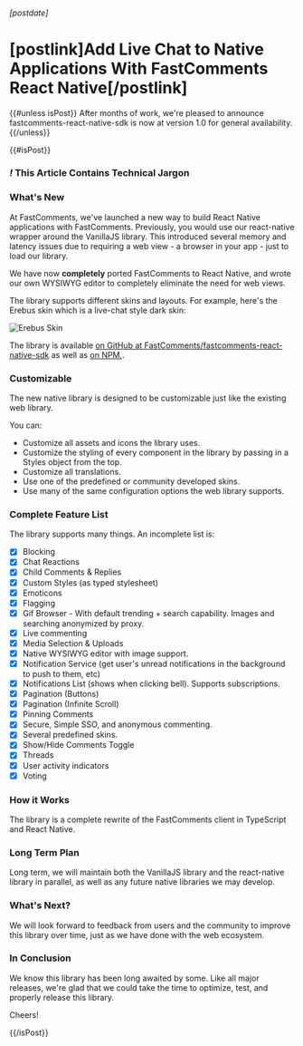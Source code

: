 ###### [postdate]
# [postlink]Add Live Chat to Native Applications With FastComments React Native[/postlink]

{{#unless isPost}}
After months of work, we're pleased to announce fastcomments-react-native-sdk is now at version 1.0 for general availability.
{{/unless}}

{{#isPost}}

### <i class="circle">!</i> This Article Contains Technical Jargon

### What's New

At FastComments, we've launched a new way to build React Native applications with FastComments. Previously, you would use our react-native wrapper around
the VanillaJS library. This introduced several memory and latency issues due to requiring a web view - a browser in your app - just to load our library.

We have now **completely** ported FastComments to React Native, and wrote our own WYSIWYG editor to completely eliminate the need for web views.

The library supports different skins and layouts. For example, here's the Erebus skin which is a live-chat style dark skin:

<div class="text-center">
    <img src="images/skin-erebus.png" alt="Erebus Skin" title="Erebus Skin" />
</div>

The library is available [on GitHub at FastComments/fastcomments-react-native-sdk](https://github.com/FastComments/fastcomments-react-native-sdk) as well as
[on NPM.](https://www.npmjs.com/package/fastcomments-react-native-sdk).

### Customizable

The new native library is designed to be customizable just like the existing web library.

You can:

- Customize all assets and icons the library uses.
- Customize the styling of every component in the library by passing in a Styles object from the top.
- Customize all translations.
- Use one of the predefined or community developed skins.
- Use many of the same configuration options the web library supports.

### Complete Feature List

The library supports many things. An incomplete list is:

- [x] Blocking
- [x] Chat Reactions
- [x] Child Comments & Replies
- [x] Custom Styles (as typed stylesheet)
- [x] Emoticons
- [x] Flagging
- [x] Gif Browser - With default trending + search capability. Images and searching anonymized by proxy.
- [x] Live commenting
- [x] Media Selection & Uploads
- [x] Native WYSIWYG editor with image support.
- [x] Notification Service (get user's unread notifications in the background to push to them, etc)
- [x] Notifications List (shows when clicking bell). Supports subscriptions.
- [x] Pagination (Buttons)
- [x] Pagination (Infinite Scroll)
- [x] Pinning Comments
- [x] Secure, Simple SSO, and anonymous commenting.
- [x] Several predefined skins.
- [x] Show/Hide Comments Toggle
- [x] Threads
- [x] User activity indicators
- [x] Voting

### How it Works

The library is a complete rewrite of the FastComments client in TypeScript and React Native.

### Long Term Plan

Long term, we will maintain both the VanillaJS library and the react-native library in parallel, as well as any future native libraries we may develop.

### What's Next?

We will look forward to feedback from users and the community to improve this library over time, just as we have done with the web ecosystem.

### In Conclusion

We know this library has been long awaited by some. Like all major releases, we're glad that we could take the time to optimize, test, and properly release this library.

Cheers!

{{/isPost}}

